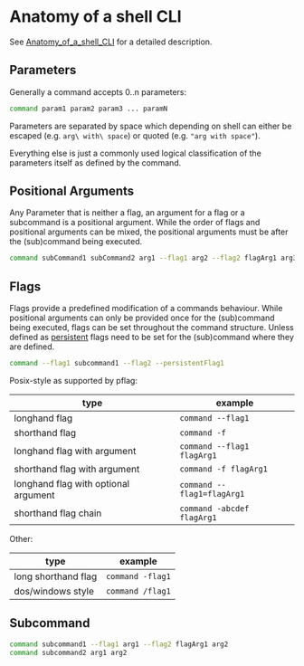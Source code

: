# Anatomy of a shell CLI

See [Anatomy_of_a_shell_CLI](https://en.wikipedia.org/wiki/Command-line_interface#Anatomy_of_a_shell_CLI) for a detailed description.

## Parameters
Generally a command accepts 0..n parameters:

```sh
command param1 param2 param3 ... paramN
```

Parameters are separated by space which depending on shell can either be escaped (e.g. `arg\ with\ space`) or quoted (e.g. `"arg with space"`).

Everything else is just a commonly used logical classification of the parameters itself as defined by the command.

## Positional Arguments

Any Parameter that is neither a flag, an argument for a flag or a subcommand is a positional argument.
While the order of flags and positional arguments can be mixed, the positional arguments must be after the (sub)command being executed.

```sh
command subCommand1 subCommand2 arg1 --flag1 arg2 --flag2 flagArg1 arg3
```

## Flags

Flags provide a predefined modification of a commands behaviour.
While positional arguments can only be provided once for the (sub)command being executed, flags can be set throughout the command structure.
Unless defined as [persistent](https://github.com/spf13/cobra#persistent-flags) flags need to be set for the (sub)command where they are defined.

```sh
command --flag1 subcommand1 --flag2 --persistentFlag1
```

Posix-style as supported by pflag:

| type                                 | example                    |
| -                                    | -                          |
| longhand flag                        | `command --flag1`          |
| shorthand flag                       | `command -f`               |
| longhand flag with argument          | `command --flag1 flagArg1` |
| shorthand flag with argument         | `command -f flagArg1`      |
| longhand flag with optional argument | `command --flag1=flagArg1` |
| shorthand flag chain                 | `command -abcdef flagArg1` |

Other:

| type                | example          |
| -                   | -                |
| long shorthand flag | `command -flag1` |
| dos/windows style   | `command /flag1` |

## Subcommand

```sh
command subcommand1 --flag1 arg1 --flag2 flagArg1 arg2
command subcommand2 arg1 arg2
```
